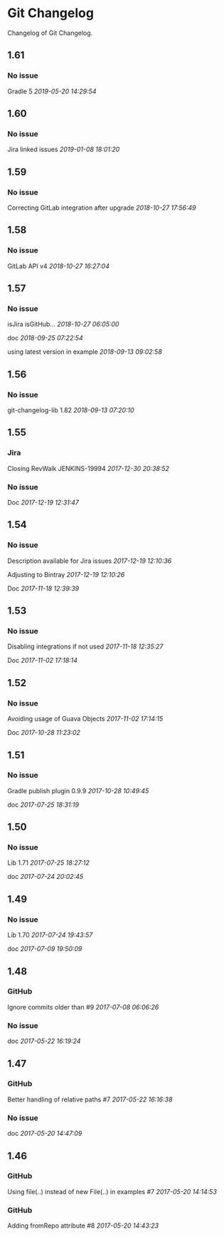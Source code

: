 
# Git Changelog

Changelog of Git Changelog.

## 1.61
### No issue
   Gradle 5 *2019-05-20 14:29:54*



## 1.60
### No issue
   Jira linked issues *2019-01-08 18:01:20*



## 1.59
### No issue
   Correcting GitLab integration after upgrade *2018-10-27 17:56:49*



## 1.58
### No issue
   GitLab API v4 *2018-10-27 16:27:04*



## 1.57
### No issue
   isJira isGitHub... *2018-10-27 06:05:00*

   doc *2018-09-25 07:22:54*

   using latest version in example *2018-09-13 09:02:58*



## 1.56
### No issue
   git-changelog-lib 1.82 *2018-09-13 07:20:10*



## 1.55
### Jira
   Closing RevWalk JENKINS-19994 *2017-12-30 20:38:52*


### No issue
   Doc *2017-12-19 12:31:47*



## 1.54
### No issue
   Description available for Jira issues *2017-12-19 12:10:36*

   Adjusting to Bintray *2017-12-19 12:10:26*

   Doc *2017-11-18 12:39:39*



## 1.53
### No issue
   Disabling integrations if not used *2017-11-18 12:35:27*

   Doc *2017-11-02 17:18:14*



## 1.52
### No issue
   Avoiding usage of Guava Objects *2017-11-02 17:14:15*

   Doc *2017-10-28 11:23:02*



## 1.51
### No issue
   Gradle publish plugin 0.9.9 *2017-10-28 10:49:45*

   doc *2017-07-25 18:31:19*



## 1.50
### No issue
   Lib 1.71 *2017-07-25 18:27:12*

   doc *2017-07-24 20:02:45*



## 1.49
### No issue
   Lib 1.70 *2017-07-24 19:43:57*

   doc *2017-07-09 19:50:09*



## 1.48
### GitHub
   Ignore commits older than #9 *2017-07-08 06:06:26*


### No issue
   doc *2017-05-22 16:19:24*



## 1.47
### GitHub
   Better handling of relative paths #7 *2017-05-22 16:16:38*


### No issue
   doc *2017-05-20 14:47:09*



## 1.46
### GitHub
   Using file(..) instead of new File(..) in examples #7 *2017-05-20 14:14:53*


### GitHub
   Adding fromRepo attribute #8 *2017-05-20 14:43:23*



 